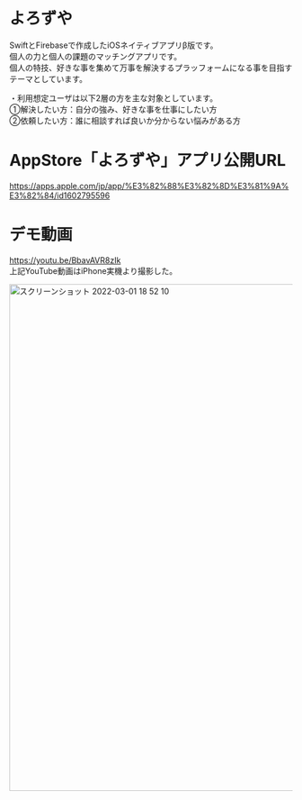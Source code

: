 # よろずや<br>
SwiftとFirebaseで作成したiOSネイティブアプリβ版です。<br>
個人の力と個人の課題のマッチングアプリです。<br>
個人の特技、好きな事を集めて万事を解決するプラッフォームになる事を目指すテーマとしています。<br>

・利用想定ユーザは以下2層の方を主な対象としています。<br>
①解決したい方：自分の強み、好きな事を仕事にしたい方<br>
②依頼したい方：誰に相談すれば良いか分からない悩みがある方<br>


# AppStore「よろずや」アプリ公開URL<br>
https://apps.apple.com/jp/app/%E3%82%88%E3%82%8D%E3%81%9A%E3%82%84/id1602795596<br>


# デモ動画<br>
https://youtu.be/BbavAVR8zIk<br>
上記YouTube動画はiPhone実機より撮影した。<br>

<img width="900" alt="スクリーンショット 2022-03-01 18 52 10" src="https://user-images.githubusercontent.com/83898574/156146476-215b928a-7931-45f5-868d-cd3c105c7fb1.png">
